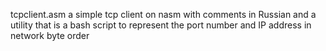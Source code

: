  
 tcpсlient.asm a simple tcp client on nasm with comments in Russian and a utility that is a bash script to represent the port number and IP address in network byte order
 
 
